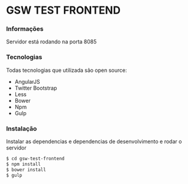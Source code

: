 # GSW TEST FRONTEND

### Informações

Servidor está rodando na porta 8085

### Tecnologias

Todas tecnologias que utilizada são open source:

* AngularJS
* Twitter Bootstrap
* Less
* Bower
* Npm
* Gulp

### Instalação

Instalar as dependencias e dependencias de desenvolvimento e rodar o servidor

```sh
$ cd gsw-test-frontend
$ npm install
$ bower install
$ gulp
```
